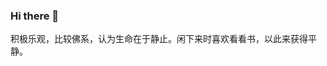### Hi there 👋

<!--
**liu-jin915/liu-jin915** is a ✨ _special_ ✨ repository because its `README.md` (this file) appears on your GitHub profile.

Here are some ideas to get you started:

- 🔭 I’m currently working on ...
- 🌱 I’m currently learning ...
- 👯 I’m looking to collaborate on ...
- 🤔 I’m looking for help with ...
- 💬 Ask me about ...
- 📫 How to reach me: ...
- 😄 Pronouns: ...
- ⚡ Fun fact: ...
-->

积极乐观，比较佛系，认为生命在于静止。闲下来时喜欢看看书，以此来获得平静。
